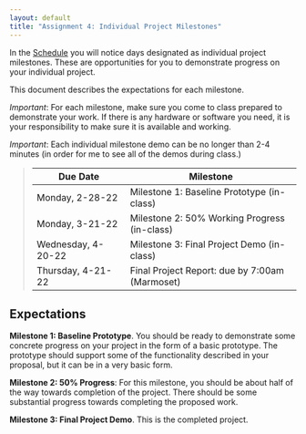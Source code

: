 ```yaml
---
layout: default
title: "Assignment 4: Individual Project Milestones"
---
```


In the [Schedule](../schedule.html) you will notice days designated as individual project milestones.  These are opportunities for you to demonstrate progress on your individual project.

This document describes the expectations for each milestone.

*Important*: For each milestone, make sure you come to class prepared to demonstrate your work.  If there is any hardware or software you need, it is your responsibility to make sure it is available and working.

*Important*: Each individual milestone demo can be no longer than 2-4 minutes (in order for me to see all of the demos during class.)

> Due Date | Milestone
> -------- | ---------
> Monday,     2-28-22 | Milestone 1: Baseline Prototype (in-class)
> Monday,     3-21-22 | Milestone 2: 50% Working Progress (in-class)
> Wednesday,  4-20-22 | Milestone 3: Final Project Demo (in-class)
> Thursday,   4-21-22 | Final Project Report: due by 7:00am (Marmoset)

## Expectations

**Milestone 1: Baseline Prototype**.  You should be ready to demonstrate some concrete progress on your project in the form of a basic prototype.  The prototype should support some of the functionality described in your proposal, but it can be in a very basic form.

**Milestone 2: 50% Progress**: For this milestone, you should be about half of the way towards completion of the project.  There should be some substantial progress towards completing the proposed work.

**Milestone 3: Final Project Demo**. This is the completed project.